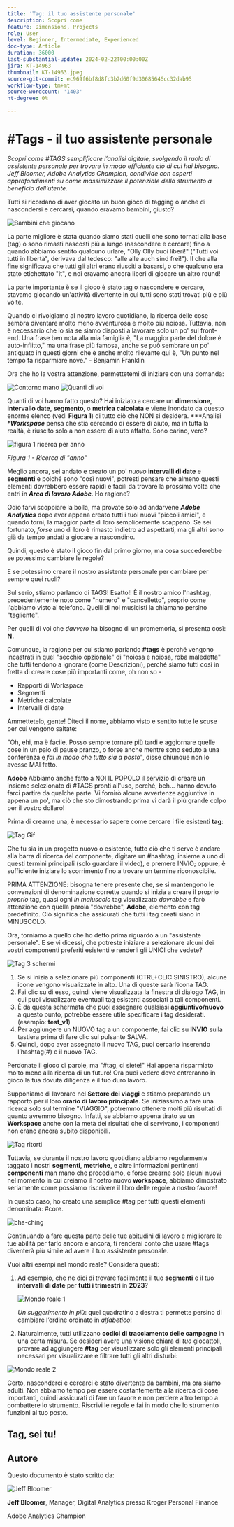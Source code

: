 ```yaml
---
title: 'Tag: il tuo assistente personale'
description: Scopri come
feature: Dimensions, Projects
role: User
level: Beginner, Intermediate, Experienced
doc-type: Article
duration: 36000
last-substantial-update: 2024-02-22T00:00:00Z
jira: KT-14963
thumbnail: KT-14963.jpeg
source-git-commit: ec969f6bf8d8fc3b2d60f9d30685646cc32dab95
workflow-type: tm+mt
source-wordcount: '1403'
ht-degree: 0%

---
```



# #Tags - il tuo assistente personale

_Scopri come #TAGS semplificare l’analisi digitale, svolgendo il ruolo di assistente personale per trovare in modo efficiente ciò di cui hai bisogno. Jeff Bloomer, Adobe Analytics Champion, condivide con esperti approfondimenti su come massimizzare il potenziale dello strumento a beneficio dell’utente._

Tutti si ricordano di aver giocato un buon gioco di tagging o anche di nascondersi e cercarsi, quando eravamo bambini, giusto?

![Bambini che giocano](assets/kids-playing.jpeg)

La parte migliore è stata quando siamo stati quelli che sono tornati alla base (tag) o sono rimasti nascosti più a lungo (nascondere e cercare) fino a quando abbiamo sentito qualcuno urlare, &quot;Olly Olly buoi liberi!&quot; (&quot;Tutti voi tutti in libertà&quot;, derivava dal tedesco: &quot;alle alle auch sind frei!&quot;).  Il che alla fine significava che tutti gli altri erano riusciti a basarsi, o che qualcuno era stato etichettato &quot;it&quot;, e noi eravamo ancora liberi di giocare un altro round!

La parte importante è se il gioco è stato tag o nascondere e cercare, stavamo giocando un&#39;attività divertente in cui tutti sono stati trovati più e più volte.

Quando ci rivolgiamo al nostro lavoro quotidiano, la ricerca delle cose sembra diventare molto meno avventurosa e molto più noiosa. Tuttavia, non è necessario che lo sia se siamo disposti a lavorare solo un po&#39; sul front-end.  Una frase ben nota alla mia famiglia è, &quot;La maggior parte del dolore è auto-inflitto,&quot; ma una frase più famosa, anche se può sembrare un po&#39; antiquato in questi giorni che è anche molto rilevante qui è, &quot;Un punto nel tempo fa risparmiare nove.&quot; - Benjamin Franklin

Ora che ho la vostra attenzione, permettetemi di iniziare con una domanda:


![Contorno mano](assets/hand-outline.png) ![Quanti di voi](assets/how-many-of-you.png)

Quanti di voi hanno fatto questo?  Hai iniziato a cercare un **dimensione**, **intervallo date**, **segmento**, o **metrica calcolata** e viene inondato da questo enorme elenco (vedi **Figura 1**) di tutto ciò che NON si desidera.  ***Analisi ****Workspace*** pensa che stia cercando di essere di aiuto, ma in tutta la realtà, è riuscito solo a non essere di aiuto affatto.  Sono carino, vero?

![figura 1 ricerca per anno](assets/figure-1-search-for-year.png)

*Figura 1 - Ricerca di &quot;anno&quot;*

Meglio ancora, sei andato e creato un po&#39; *nuovo* **intervalli di date** e **segmenti** e poiché sono &quot;così nuovi&quot;, potresti pensare che almeno questi elementi dovrebbero essere rapidi e facili da trovare la prossima volta che entri in ***Area di lavoro Adobe***. Ho ragione?

Odio farvi scoppiare la bolla, ma provate solo ad andarvene ***Adobe Analytics*** dopo aver appena creato tutti i tuoi nuovi &quot;piccoli amici&quot;, e quando torni, la maggior parte di loro semplicemente scappano.  Se sei fortunato, *forse* uno di loro è rimasto indietro ad aspettarti, ma gli altri sono già da tempo andati a giocare a nascondino.


Quindi, questo è stato il gioco fin dal primo giorno, ma cosa succederebbe se potessimo cambiare le regole?

E se potessimo creare il nostro assistente personale per cambiare per sempre quei ruoli?

Sul serio, stiamo parlando di TAGS!  Esatto!!  È il nostro amico l&#39;hashtag, precedentemente noto come &quot;numero&quot; e &quot;cancelletto&quot;, proprio come l&#39;abbiamo visto al telefono.  Quelli di noi musicisti la chiamano persino &quot;tagliente&quot;.

Per quelli di voi che *davvero* ha bisogno di un promemoria, si presenta così: **N.**

Comunque, la ragione per cui stiamo parlando **#tags** è perché vengono incastrati in quel &quot;secchio opzionale&quot; di &quot;noiosa e noiosa, roba maledetta&quot; che tutti tendono a ignorare (come Descrizioni), perché siamo tutti così in fretta di creare cose più importanti come, oh non so -

- Rapporti di Workspace
- Segmenti
- Metriche calcolate 
- Intervalli di date

Ammettetelo, gente!  Diteci il nome, abbiamo visto e sentito tutte le scuse per cui vengono saltate:

&quot;Oh, ehi, ma è facile.  Posso sempre tornare più tardi e aggiornare quelle cose in un paio di pause pranzo, o forse anche mentre sono seduto a una conferenza e *fai in modo che tutto sia a posto*&quot;, disse chiunque non lo avesse MAI fatto.


**Adobe** Abbiamo anche fatto a NOI IL POPOLO il servizio di creare un insieme selezionato di #TAGS pronti all&#39;uso, perché, beh... hanno dovuto farci partire da qualche parte.  Vi fornirò alcune avvertenze aggiuntive in appena un po&#39;, ma ciò che sto dimostrando prima vi darà il più grande colpo per il vostro dollaro!

Prima di crearne una, è necessario sapere come cercare i file esistenti **tag**:

![Tag Gif](assets/tags-gif.gif)

Che tu sia in un progetto nuovo o esistente, tutto ciò che ti serve è andare alla barra di ricerca del componente, digitare un #hashtag, insieme a uno di questi termini principali (solo guardare il video), e premere INVIO; oppure, è sufficiente iniziare lo scorrimento fino a trovare un termine riconoscibile.

PRIMA ATTENZIONE: bisogna tenere presente che, se si mantengono le convenzioni di denominazione corrette quando si inizia a creare il proprio *proprio* tag, quasi ogni *in maiuscolo* tag visualizzato *dovrebbe* e farò attenzione con quella parola &quot;dovrebbe&quot;, **Adobe**, elemento con tag predefinito.  Ciò significa che assicurati che tutti i tag creati siano in MINUSCOLO.


Ora, torniamo a quello che ho detto prima riguardo a un &quot;assistente personale&quot;.  E se vi dicessi, che potreste iniziare a selezionare alcuni dei vostri componenti preferiti esistenti e renderli gli UNICI che vedete?

![Tag 3 schermi](assets/3-screens-tags.png)


1. Se si inizia a selezionare più componenti (CTRL+CLIC SINISTRO), alcune icone vengono visualizzate in alto.  Una di queste sarà l’icona TAG.
1. Fai clic su di esso, quindi viene visualizzata la finestra di dialogo TAG, in cui puoi visualizzare eventuali tag esistenti associati a tali componenti.
1. È da questa schermata che puoi assegnare qualsiasi **aggiuntivo/nuovo** a questo punto, potrebbe essere utile specificare i tag desiderati.  (esempio: **test\_v1**)
1. Per aggiungere un NUOVO tag a un componente, fai clic su **INVIO** sulla tastiera prima di fare clic sul pulsante SALVA.
1. Quindi, dopo aver assegnato il nuovo TAG, puoi cercarlo inserendo l’hashtag(#) e il nuovo TAG.

Perdonate il gioco di parole, ma &quot;#tag, ci siete!&quot;  Hai appena risparmiato molto meno alla ricerca di un futuro!  Ora puoi vedere dove entreranno in gioco la tua dovuta diligenza e il tuo duro lavoro.

Supponiamo di lavorare nel **Settore dei viaggi** e stiamo preparando un rapporto per il loro **orario di lavoro principale**.  Se iniziassimo a fare una ricerca solo sul termine &quot;VIAGGIO&quot;, potremmo ottenere molti più risultati di quanto avremmo bisogno.  Infatti, se abbiamo appena tirato su un **Workspace** anche con la metà dei risultati che ci servivano, i componenti non erano ancora subito disponibili.

![Tag ritorti](assets/crooked-tags.png)

Tuttavia, se durante il nostro lavoro quotidiano abbiamo regolarmente taggato i nostri **segmenti**, **metriche**, e altre informazioni pertinenti **componenti** man mano che procediamo, e forse crearne solo alcuni nuovi nel momento in cui creiamo il nostro nuovo **workspace**, abbiamo dimostrato seriamente come possiamo riscrivere il libro delle regole a nostro favore!

In questo caso, ho creato una semplice #tag per tutti questi elementi denominata: #core.

![cha-ching](assets/cha-ching.png)

Continuando a fare questa parte delle tue abitudini di lavoro e migliorare le tue abilità per farlo ancora e ancora, ti renderai conto che usare #tags diventerà più simile ad avere il tuo assistente personale.

Vuoi altri esempi nel mondo reale? Considera questi:

1. Ad esempio, che ne dici di trovare facilmente il tuo **segmenti** e il tuo **intervalli di date** per **tutti i trimestri** in **2023**?

   ![Mondo reale 1](assets/real-world-1.png)

   *Un suggerimento in più*: quel quadratino a destra ti permette persino di cambiare l’ordine ordinato in *alfabetico*!


1. Naturalmente, tutti utilizzano **codici di tracciamento delle campagne** in una certa misura.  Se desideri avere una visione chiara di *tuo* giocattoli, provare ad aggiungere **#tag** per visualizzare solo gli elementi principali necessari per visualizzare e filtrare tutti gli altri disturbi:

![Mondo reale 2](assets/real-world-2.png)

Certo, nasconderci e cercarci è stato divertente da bambini, ma ora siamo adulti.  Non abbiamo tempo per essere costantemente alla ricerca di cose importanti, quindi assicurati di fare un favore e non perdere altro tempo a combattere lo strumento.  Riscrivi le regole e fai in modo che lo strumento funzioni al tuo posto.

## Tag, sei tu!


## Autore

Questo documento è stato scritto da:

![Jeff Bloomer](assets/jeff-bloomer.png)

**Jeff Bloomer**, Manager, Digital Analytics presso Kroger Personal Finance

Adobe Analytics Champion








